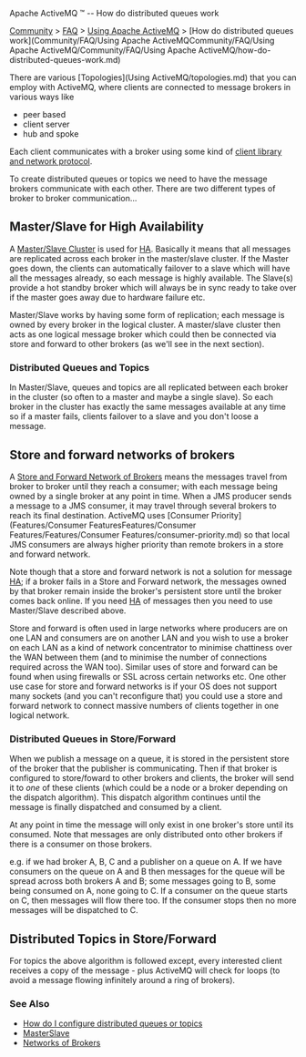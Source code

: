 Apache ActiveMQ ™ -- How do distributed queues work 

[Community](community.md) > [FAQ](CommunityCommunity/Community/faq.md) > [Using Apache ActiveMQ](Community/FAQCommunity/FAQ/Community/FAQ/using-apache-activemq.md) > [How do distributed queues work](Community/FAQ/Using Apache ActiveMQCommunity/FAQ/Using Apache ActiveMQ/Community/FAQ/Using Apache ActiveMQ/how-do-distributed-queues-work.md)


There are various [Topologies](Using ActiveMQ/topologies.md) that you can employ with ActiveMQ, where clients are connected to message brokers in various ways like

*   peer based
*   client server
*   hub and spoke

Each client communicates with a broker using some kind of [client library and network protocol](Connectivity/cross-language-clients.md).

To create distributed queues or topics we need to have the message brokers communicate with each other. There are two different types of broker to broker communication...

Master/Slave for High Availability
----------------------------------

A [Master/Slave Cluster](Features/ClusteringFeatures/Clustering/Features/Clustering/masterslave.md) is used for [HA](Community/FAQ/TerminologyCommunity/FAQ/Terminology/Community/FAQ/Terminology/ha.md). Basically it means that all messages are replicated across each broker in the master/slave cluster. If the Master goes down, the clients can automatically failover to a slave which will have all the messages already, so each message is highly available. The Slave(s) provide a hot standby broker which will always be in sync ready to take over if the master goes away due to hardware failure etc.

Master/Slave works by having some form of replication; each message is owned by every broker in the logical cluster. A master/slave cluster then acts as one logical message broker which could then be connected via store and forward to other brokers (as we'll see in the next section).

### Distributed Queues and Topics

In Master/Slave, queues and topics are all replicated between each broker in the cluster (so often to a master and maybe a single slave). So each broker in the cluster has exactly the same messages available at any time so if a master fails, clients failover to a slave and you don't loose a message.

Store and forward networks of brokers
-------------------------------------

A [Store and Forward Network of Brokers](Features/Clustering/networks-of-brokers.md) means the messages travel from broker to broker until they reach a consumer; with each message being owned by a single broker at any point in time. When a JMS producer sends a message to a JMS consumer, it may travel through several brokers to reach its final destination. ActiveMQ uses [Consumer Priority](Features/Consumer FeaturesFeatures/Consumer Features/Features/Consumer Features/consumer-priority.md) so that local JMS consumers are always higher priority than remote brokers in a store and forward network.

Note though that a store and forward network is not a solution for message [HA](Community/FAQ/TerminologyCommunity/FAQ/Terminology/Community/FAQ/Terminology/ha.md); if a broker fails in a Store and Forward network, the messages owned by that broker remain inside the broker's persistent store until the broker comes back online. If you need [HA](Community/FAQ/TerminologyCommunity/FAQ/Terminology/Community/FAQ/Terminology/ha.md) of messages then you need to use Master/Slave described above.

Store and forward is often used in large networks where producers are on one LAN and consumers are on another LAN and you wish to use a broker on each LAN as a kind of network concentrator to minimise chattiness over the WAN between them (and to minimise the number of connections required across the WAN too). Similar uses of store and forward can be found when using firewalls or SSL across certain networks etc. One other use case for store and forward networks is if your OS does not support many sockets (and you can't reconfigure that) you could use a store and forward network to connect massive numbers of clients together in one logical network.

### Distributed Queues in Store/Forward

When we publish a message on a queue, it is stored in the persistent store of the broker that the publisher is communicating. Then if that broker is configured to store/foward to other brokers and clients, the broker will send it to _one_ of these clients (which could be a node or a broker depending on the dispatch algorithm). This dispatch algorithm continues until the message is finally dispatched and consumed by a client.

At any point in time the message will only exist in one broker's store until its consumed. Note that messages are only distributed onto other brokers if there is a consumer on those brokers.

e.g. if we had broker A, B, C and a publisher on a queue on A. If we have consumers on the queue on A and B then messages for the queue will be spread across both brokers A and B; some messages going to B, some being consumed on A, none going to C. If a consumer on the queue starts  
on C, then messages will flow there too. If the consumer stops then no more messages will be dispatched to C.

Distributed Topics in Store/Forward
-----------------------------------

For topics the above algorithm is followed except, every interested client receives a copy of the message - plus ActiveMQ will check for loops (to avoid a message flowing infinitely around a ring of brokers).

### See Also

*   [How do I configure distributed queues or topics](Community/FAQ/ConfigurationCommunity/FAQ/Configuration/Community/FAQ/Configuration/how-do-i-configure-distributed-queues-or-topics.md)
*   [MasterSlave](Features/ClusteringFeatures/Clustering/Features/Clustering/masterslave.md)
*   [Networks of Brokers](Features/Clustering/networks-of-brokers.md)

